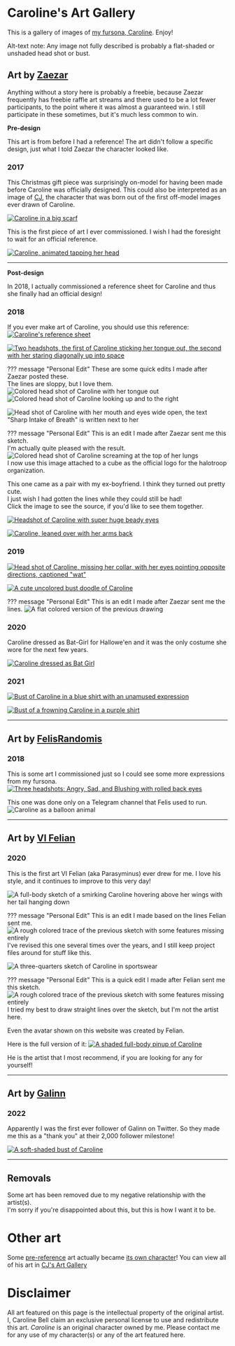 # Caroline's Art Gallery

This is a gallery of images of [my fursona, Caroline](/caroline/characters/caroline). Enjoy!

Alt-text note: Any image not fully described is probably a flat-shaded or unshaded head shot or bust.


## Art by [Zaezar](https://www.zaezardraws.com)

Anything without a story here is probably a freebie,
because Zaezar frequently has freebie raffle art streams
and there used to be a lot fewer participants,
to the point where it was almost a guaranteed win.
I still participate in these sometimes, but it's much less common to win.

**Pre-design**

This art is from before I had a reference!
The art didn't follow a specific design, just what I told Zaezar the character looked like.

### 2017

This Christmas gift piece was surprisingly on-model for having been made before Caroline was officially designed.
This could also be interpreted as an image of [CJ],
the character that was born out of the first off-model images ever drawn of Caroline.

[![Caroline in a big scarf](images/scarf_by_zaezar.png "Comfy Kitty - December 2017")](https://www.deviantart.com/zaezardraws/art/Gift-Halotroop-721399053)

This is the first piece of art I ever commissioned.
I wish I had the foresight to wait for an official reference.

[![Caroline, animated tapping her head](images/tap_by_zaezar.gif "Art Block - December 2017")](https://www.deviantart.com/zaezardraws/art/Head-Tap-animated-720044916)

---

**Post-design**

In 2018, I actually commissioned a reference sheet for Caroline and thus she finally had an official design!

### 2018

If you ever make art of Caroline, you should use this reference:
[![Caroline's reference sheet](images/reference_by_zaezar.png "Reference - May 2018")](https://www.deviantart.com/zaezardraws/art/Halo-Ref-744603508)

[![Two headshots, the first of Caroline sticking her tongue out, the second with her staring diagonally up into space](images/blep_and_shine_by_zaezar.png "Blep and Shine - June 2018")](https://www.deviantart.com/zaezardraws/art/Patreon-June-Freebie-stream-2-751157931)

??? message "Personal Edit"
    These are some quick edits I made after Zaezar posted these.<br/>
    The lines are sloppy, but I love them.
    ![Colored head shot of Caroline with her tongue out](images/edits/blep_colored.png "Blep - 2018")
    ![Colored head shot of Caroline looking up and to the right](images/edits/shine_colored.png "Shine - 2018")

![Head shot of Caroline with her mouth and eyes wide open, the text "Sharp Intake of Breath" is written next to her](images/what_by_zaezar.png "Sharp Intake of Breath - July 2018")

??? message "Personal Edit"
    This is an edit I made after Zaezar sent me this sketch.<br/>
    I'm actually quite pleased with the result.
    ![Colored head shot of Caroline screaming at the top of her lungs](images/edits/what_colored.png "WHAT - July 2018")<br/>
    I now use this image attached to a cube as the official logo for the halotroop organization.

This one came as a pair with my ex-boyfriend. I think they turned out pretty cute.<br/>
I just wish I had gotten the lines while they could still be had!<br/>
Click the image to see the source, if you'd like to see them together.

[![Headshot of Caroline with super huge beady eyes](images/alien_eyes_by_zaezar.png)](https://www.deviantart.com/zaezardraws/art/Patreon-August-freeb-stream-760407409)

[![Caroline, leaned over with her arms back](images/sept_18_freebie_by_zaezar.png "Random Freebie - September 2018")](https://www.deviantart.com/zaezardraws/art/Wild-Sketches-appear-762912270)

### 2019

[![Head shot of Caroline, missing her collar, with her eyes pointing opposite directions, captioned "wat"](images/wat_by_zaezar.png "'Wat' face - March 2019")](https://www.deviantart.com/zaezardraws/art/Freebles-from-March-791338425)

[![A cute uncolored bust doodle of Caroline](images/cute_by_zaezar.png "Let's Face It, I'm Cute - December 2019")](https://www.deviantart.com/zaezardraws/art/Final-Patreon-Funded-Freeb-Stream-825083635)

??? message "Personal Edit"
    This is an edit I made after Zaezar sent me the lines.
    ![A flat colored version of the previous drawing](images/edits/cute_colored.png "Let's Face It I'm Cute in color - December 2022")

### 2020

Caroline dressed as Bat-Girl for Hallowe'en
and it was the only costume she wore for the next few years.

[![Caroline dressed as Bat Girl](images/batcatgirl_by_zaezar.png "BatCatGirl - October 2020")](https://www.deviantart.com/zaezardraws/art/Costume-Party-Freebs-858385127)

### 2021

[![Bust of Caroline in a blue shirt with an unamused expression](images/unamused_by_zaezar.png "Unamused - March 2021")](https://www.deviantart.com/zaezardraws/art/Follower-Freebie-Stream-872105554)

[![Bust of a frowning Caroline in a purple shirt](images/frown_by_zaezar.png "Frown - May 2021")](https://www.deviantart.com/zaezardraws/art/1140-Freeb-Stream-880197192)


---

## Art by [FelisRandomis](https://www.furaffinity.net/user/felisrandomis/)

### 2018

This is some art I commissioned just so I could see some more expressions from my fursona.
[![Three headshots: Angry, Sad, and Blushing with rolled back eyes](images/headshots_by_felis.png "Headshots - July 2018")](https://www.weasyl.com/~felisrandomis/submissions/1661213/caroline-headshots)

This one was done only on a Telegram channel that Felis used to run.
![Caroline as a balloon animal](images/bloon_by_felis.png "Bloon - April 2019")


---

## Art by [VI Felian](https://www.furaffinity.net/user/vifelian/)

### 2020

This is the first art VI Felian (aka Parasyminus) ever drew for me. I love his style, and it continues to improve to this very day!

![A full-body sketch of a smirking Caroline hovering above her wings with her tail hanging down](images/caro_by_felian.png "Caro - February 2020")

??? message "Personal Edit"
    This is an edit I made based on the lines Felian sent me.
    ![A rough colored trace of the previous sketch with some features missing entirely](images/edits/caro_colored.png "Caro in Color - February 2020, November 2022")<br/>
    I've revised this one several times over the years, and I still keep project files around for stuff like this.

![A three-quarters sketch of Caroline in sportswear](images/kiykiyy_by_felian.png "Kiykiyy - February 14 2020")

??? message "Personal Edit"
    This is a quick edit I made after Felian sent me this sketch.
    ![A rough colored trace of the previous sketch with some features missing entirely](images/edits/kiykiyy_colored.png "Kiykiyy in Color - February 2020")<br/>
    I tried my best to draw straight lines over the sketch, but I'm not the artist here.


Even the avatar shown on this website was created by Felian.

Here is the full version of it:
[![A shaded full-body pinup of Caroline](images/mowmow_by_felian.jpg "Mowmow - March 2020")](https://twitter.com/Felians_art/status/1238400130493095936)

He is the artist that I most recommend, if you are looking for any for yourself!


---

## Art by [Galinn](https://twitter.com/ArtsGalinn)

### 2022

Apparently I was the first ever follower of Galinn on Twitter.
So they made me this as a "thank you" at their 2,000 follower milestone!

[![A soft-shaded bust of Caroline](images/first_by_galinn.png "The First Follower - July 2022")](https://twitter.com/ArtsGalinn/status/1551221158565093376)


---

## Removals

Some art has been removed due to my negative relationship with the artist(s).<br/>
I'm sorry if you're disappointed about this, but this is how I want it to be.

# Other art

Some [pre-reference](#2017) art actually became [its own character](/caroline/characters/cj)!
You can view all of his art in [CJ's Art Gallery](/caroline/characters/cj/art-gallery)


# Disclaimer

All art featured on this page is the intellectual property of the original artist.
I, Caroline Bell claim an exclusive personal license to use and redistribute this art.
*Caroline* is an original character owned by me. Please contact me for any use of my
character(s) or any of the art featured here.

<!-- Static Links -->

[CJ]:/caroline/characters/cj
